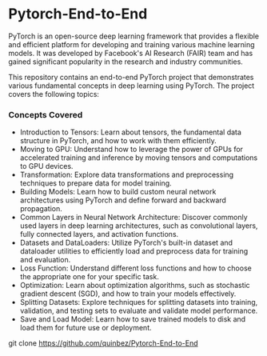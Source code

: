 # Pytorch-End-to-End
PyTorch is an open-source deep learning framework that provides a flexible and efficient platform for developing and training various machine learning models. It was developed by Facebook's AI Research (FAIR) team and has gained significant popularity in the research and industry communities.

This repository contains an end-to-end PyTorch project that demonstrates various fundamental concepts in deep learning using PyTorch. The project covers the following topics:

### Concepts Covered

* Introduction to Tensors: Learn about tensors, the fundamental data structure in PyTorch, and how to work with them efficiently.
* Moving to GPU: Understand how to leverage the power of GPUs for accelerated training and inference by moving tensors and computations to GPU devices.
* Transformation: Explore data transformations and preprocessing techniques to prepare data for model training.
* Building Models: Learn how to build custom neural network architectures using PyTorch and define forward and backward propagation.
* Common Layers in Neural Network Architecture: Discover commonly used layers in deep learning architectures, such as convolutional layers, fully connected layers, and activation functions.
* Datasets and DataLoaders: Utilize PyTorch's built-in dataset and dataloader utilities to efficiently load and preprocess data for training and evaluation.
* Loss Function: Understand different loss functions and how to choose the appropriate one for your specific task.
* Optimization: Learn about optimization algorithms, such as stochastic gradient descent (SGD), and how to train your models effectively.
* Splitting Datasets: Explore techniques for splitting datasets into training, validation, and testing sets to evaluate and validate model performance.
* Save and Load Model: Learn how to save trained models to disk and load them for future use or deployment.

git clone https://github.com/quinbez/Pytorch-End-to-End
